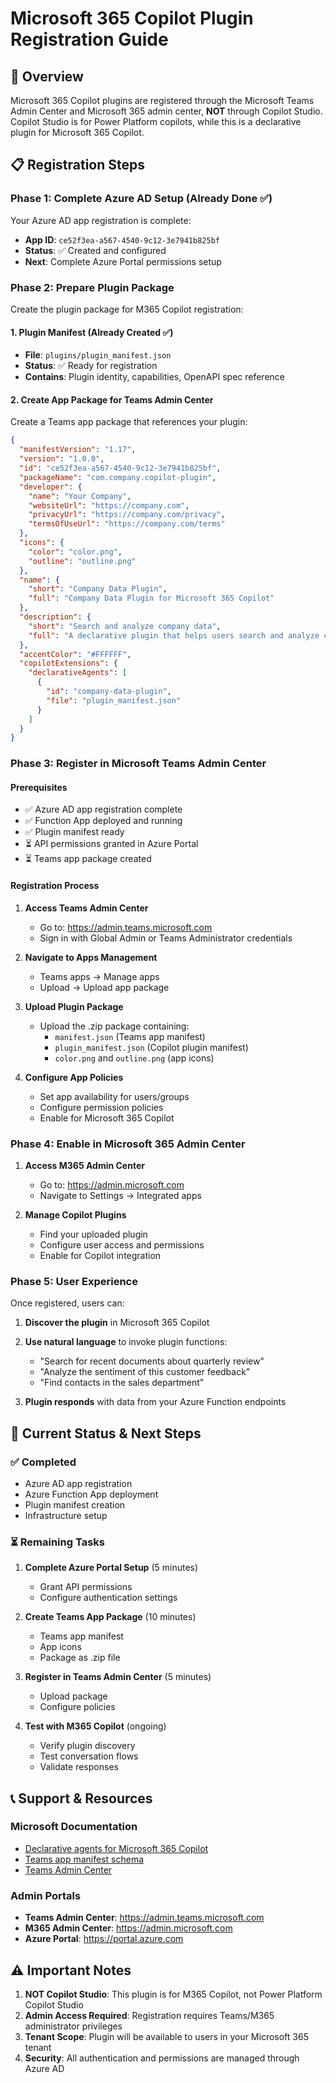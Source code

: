 # Microsoft 365 Copilot Plugin Registration Guide

## 🎯 Overview

Microsoft 365 Copilot plugins are registered through the Microsoft Teams Admin Center and Microsoft 365 admin center, **NOT** through Copilot Studio. Copilot Studio is for Power Platform copilots, while this is a declarative plugin for Microsoft 365 Copilot.

## 📋 Registration Steps

### Phase 1: Complete Azure AD Setup (Already Done ✅)

Your Azure AD app registration is complete:

- **App ID**: `ce52f3ea-a567-4540-9c12-3e7941b825bf`
- **Status**: ✅ Created and configured
- **Next**: Complete Azure Portal permissions setup

### Phase 2: Prepare Plugin Package

Create the plugin package for M365 Copilot registration:

#### 1. Plugin Manifest (Already Created ✅)

- **File**: `plugins/plugin_manifest.json`
- **Status**: ✅ Ready for registration
- **Contains**: Plugin identity, capabilities, OpenAPI spec reference

#### 2. Create App Package for Teams Admin Center

Create a Teams app package that references your plugin:

```json
{
  "manifestVersion": "1.17",
  "version": "1.0.0",
  "id": "ce52f3ea-a567-4540-9c12-3e7941b825bf",
  "packageName": "com.company.copilot-plugin",
  "developer": {
    "name": "Your Company",
    "websiteUrl": "https://company.com",
    "privacyUrl": "https://company.com/privacy",
    "termsOfUseUrl": "https://company.com/terms"
  },
  "icons": {
    "color": "color.png",
    "outline": "outline.png"
  },
  "name": {
    "short": "Company Data Plugin",
    "full": "Company Data Plugin for Microsoft 365 Copilot"
  },
  "description": {
    "short": "Search and analyze company data",
    "full": "A declarative plugin that helps users search and analyze company data through Microsoft 365 Copilot"
  },
  "accentColor": "#FFFFFF",
  "copilotExtensions": {
    "declarativeAgents": [
      {
        "id": "company-data-plugin",
        "file": "plugin_manifest.json"
      }
    ]
  }
}
```

### Phase 3: Register in Microsoft Teams Admin Center

#### Prerequisites

- ✅ Azure AD app registration complete
- ✅ Function App deployed and running
- ✅ Plugin manifest ready
- ⏳ API permissions granted in Azure Portal
- ⏳ Teams app package created

#### Registration Process

1. **Access Teams Admin Center**
   - Go to: <https://admin.teams.microsoft.com>
   - Sign in with Global Admin or Teams Administrator credentials

2. **Navigate to Apps Management**
   - Teams apps → Manage apps
   - Upload → Upload app package

3. **Upload Plugin Package**
   - Upload the .zip package containing:
     - `manifest.json` (Teams app manifest)
     - `plugin_manifest.json` (Copilot plugin manifest)
     - `color.png` and `outline.png` (app icons)

4. **Configure App Policies**
   - Set app availability for users/groups
   - Configure permission policies
   - Enable for Microsoft 365 Copilot

### Phase 4: Enable in Microsoft 365 Admin Center

1. **Access M365 Admin Center**
   - Go to: <https://admin.microsoft.com>
   - Navigate to Settings → Integrated apps

2. **Manage Copilot Plugins**
   - Find your uploaded plugin
   - Configure user access and permissions
   - Enable for Copilot integration

### Phase 5: User Experience

Once registered, users can:

1. **Discover the plugin** in Microsoft 365 Copilot
2. **Use natural language** to invoke plugin functions:
   - "Search for recent documents about quarterly review"
   - "Analyze the sentiment of this customer feedback"
   - "Find contacts in the sales department"

3. **Plugin responds** with data from your Azure Function endpoints

## 🔧 Current Status & Next Steps

### ✅ Completed

- Azure AD app registration
- Azure Function App deployment
- Plugin manifest creation
- Infrastructure setup

### ⏳ Remaining Tasks

1. **Complete Azure Portal Setup** (5 minutes)
   - Grant API permissions
   - Configure authentication settings

2. **Create Teams App Package** (10 minutes)
   - Teams app manifest
   - App icons
   - Package as .zip file

3. **Register in Teams Admin Center** (5 minutes)
   - Upload package
   - Configure policies

4. **Test with M365 Copilot** (ongoing)
   - Verify plugin discovery
   - Test conversation flows
   - Validate responses

## 📞 Support & Resources

### Microsoft Documentation

- [Declarative agents for Microsoft 365 Copilot](https://docs.microsoft.com/microsoft-365-copilot/extensibility/overview-declarative-agent)
- [Teams app manifest schema](https://docs.microsoft.com/microsoftteams/platform/resources/schema/manifest-schema)
- [Teams Admin Center](https://docs.microsoft.com/microsoftteams/manage-apps)

### Admin Portals

- **Teams Admin Center**: <https://admin.teams.microsoft.com>
- **M365 Admin Center**: <https://admin.microsoft.com>
- **Azure Portal**: <https://portal.azure.com>

## ⚠️ Important Notes

1. **NOT Copilot Studio**: This plugin is for M365 Copilot, not Power Platform Copilot Studio
2. **Admin Access Required**: Registration requires Teams/M365 administrator privileges
3. **Tenant Scope**: Plugin will be available to users in your Microsoft 365 tenant
4. **Security**: All authentication and permissions are managed through Azure AD
